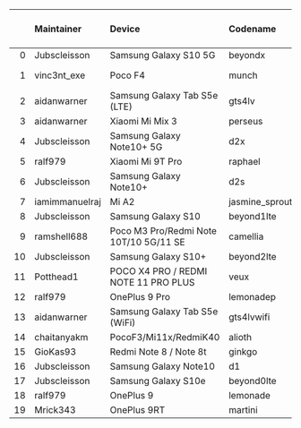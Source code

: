 |    | Maintainer     | Device                                 | Codename       |   Last Pex Version | Device Status   |
|---:|:---------------|:---------------------------------------|:---------------|-------------------:|:----------------|
|  0 | Jubscleisson   | Samsung Galaxy S10 5G                  | beyondx        |                5.9 | Active          |
|  1 | vinc3nt_exe    | Poco F4                                | munch          |                5.7 | Not-Maintained  |
|  2 | aidanwarner    | Samsung Galaxy Tab S5e (LTE)           | gts4lv         |                5.1 | Active          |
|  3 | aidanwarner    | Xiaomi Mi Mix 3                        | perseus        |                5.1 | Active          |
|  4 | Jubscleisson   | Samsung Galaxy Note10+ 5G              | d2x            |                5.9 | Active          |
|  5 | ralf979        | Xiaomi Mi 9T Pro                       | raphael        |                5.1 | Active          |
|  6 | Jubscleisson   | Samsung Galaxy Note10+                 | d2s            |                5.9 | Active          |
|  7 | iamimmanuelraj | Mi A2                                  | jasmine_sprout |                5.1 | Active          |
|  8 | Jubscleisson   | Samsung Galaxy S10                     | beyond1lte     |                5.9 | Active          |
|  9 | ramshell688    | Poco M3 Pro/Redmi Note 10T/10 5G/11 SE | camellia       |                5.1 | Active          |
| 10 | Jubscleisson   | Samsung Galaxy S10+                    | beyond2lte     |                5.9 | Active          |
| 11 | Potthead1      | POCO X4 PRO / REDMI NOTE 11 PRO PLUS   | veux           |                5.7 | In-Active       |
| 12 | ralf979        | OnePlus 9 Pro                          | lemonadep      |                5.8 | Active          |
| 13 | aidanwarner    | Samsung Galaxy Tab S5e (WiFi)          | gts4lvwifi     |                5.1 | Active          |
| 14 | chaitanyakm    | PocoF3/Mi11x/RedmiK40                  | alioth         |                5.1 | Active          |
| 15 | GioKas93       | Redmi Note 8 / Note 8t                 | ginkgo         |                5.1 | Active          |
| 16 | Jubscleisson   | Samsung Galaxy Note10                  | d1             |                5.9 | Active          |
| 17 | Jubscleisson   | Samsung Galaxy S10e                    | beyond0lte     |                5.9 | Active          |
| 18 | ralf979        | OnePlus 9                              | lemonade       |                5.9 | Active          |
| 19 | Mrick343       | OnePlus 9RT                            | martini        |                5.1 | Active          |